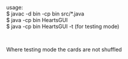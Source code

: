 usage: 
<br />
$ javac -d bin -cp bin src/*.java 
<br />
$ java -cp bin HeartsGUI <player name>
<br />
$ java -cp bin HeartsGUI <player name> -t (for testing mode)

<br />

Where testing mode the cards are not shuffled
